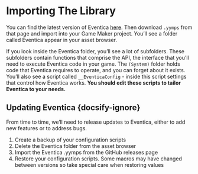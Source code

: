 # Importing The Library

You can find the latest version of Eventica [here](https://github.com/AlexInCube/Eventica/releases).
Then download `.yymps` from that page and import into your Game Maker project.
You’ll see a folder called Eventica appear in your asset browser.

If you look inside the Eventica folder, you’ll see a lot of subfolders. 
These subfolders contain functions that comprise the API, the interface that you’ll need to execute Eventica code in your game. 
The `(System)` folder holds code that Eventica requires to operate, and you can forget about it exists. 
You’ll also see a script called `__EventicaConfig` - inside this script settings that control how Eventica works. 
**You should edit these scripts to tailor Eventica to your needs.**


## Updating Eventica {docsify-ignore}
From time to time, we’ll need to release updates to Eventica, either to add new features or to address bugs.

1. Create a backup of your configuration scripts
2. Delete the Eventica folder from the asset browser
3. Import the Eventica .yymps from the GitHub releases page
4. Restore your configuration scripts. Some macros may have changed between versions so take special care when restoring values